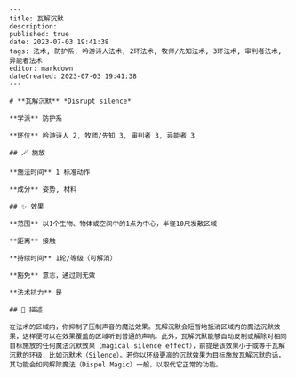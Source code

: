
    ---
    title: 瓦解沉默
    description: 
    published: true
    date: 2023-07-03 19:41:38
    tags: 法术, 防护系, 吟游诗人法术, 2环法术, 牧师/先知法术, 3环法术, 审判者法术, 异能者法术
    editor: markdown
    dateCreated: 2023-07-03 19:41:38
    ---

    # **瓦解沉默** *Disrupt silence*

    **学派** 防护系 

    **环位** 吟游诗人 2, 牧师/先知 3, 审判者 3, 异能者 3

    ## 🪄 施放

    **施法时间** 1 标准动作

    **成分** 姿势, 材料

    ## ✨ 效果  

    **范围** 以1个生物、物体或空间中的1点为中心，半径10尺发散区域

    **距离** 接触  

    **持续时间** 1轮/等级（可解消） 

    **豁免** 意志，通过则无效

    **法术抗力** 是

    ## 📖 描述

    在法术的区域内，你抑制了压制声音的魔法效果。瓦解沉默会短暂地抵消区域内的魔法沉默效果，这样便可以在效果覆盖的区域听到普通的声响。此外，瓦解沉默能够自动反制或解除对相同目标施放的任何魔法沉默效果（magical silence effect），前提是该效果小于或等于瓦解沉默的环级，比如沉默术（Silence）。若你以环级更高的沉默效果为目标施放瓦解沉默的话，其功能会如同解除魔法（Dispel Magic）一般，以取代它正常的功能。
    